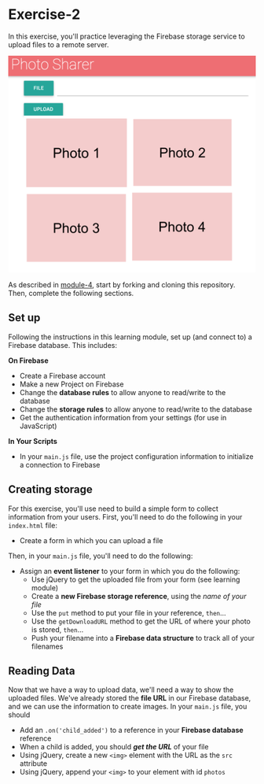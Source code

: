 # Exercise-2
In this exercise, you'll practice leveraging the Firebase storage service to upload files to a remote server.

![complete](imgs/complete.png)

As described in [module-4](https://github.com/info343c-a16/m4-git-intro), start by forking and cloning this repository. Then, complete the following sections.


## Set up
Following the instructions in this learning module, set up (and connect to) a Firebase database. This includes:

**On Firebase**
- Create a Firebase account
- Make a new Project on Firebase
- Change the **database rules** to allow anyone to read/write to the database
- Change the **storage rules** to allow anyone to read/write to the database
- Get the authentication information from your settings (for use in JavaScript)

**In Your Scripts**
- In your `main.js` file, use the project configuration information to initialize a connection to Firebase

## Creating storage
For this exercise, you'll use need to build a simple form to collect information from your users. First, you'll need to do the following in your `index.html` file:

- Create a form in which you can upload a file

Then, in your `main.js` file, you'll need to do the following:

- Assign an **event listener** to your form in which you do the following:
    - Use jQuery to get the uploaded file from your form (see learning module)
    - Create a **new Firebase storage reference**, using the _name of your file_
    - Use the `put` method to put your file in your reference, `then`...
    - Use the `getDownloadURL` method to get the URL of where your photo is stored, `then`...
    - Push your filename into a **Firebase data structure** to track all of your filenames


## Reading Data
Now that we have a way to upload data, we'll need a way to show the uploaded files. We've already stored the **file URL** in our Firebase database, and we can use the information to create images. In your `main.js` file, you should

- Add an `.on('child_added')` to a reference in your **Firebase database** reference
- When a child is added, you should _**get the URL**_ of your file
- Using jQuery, create a new `<img>` element with the URL as the `src` attribute
- Using jQuery, append your `<img>` to your element with id `photos`
